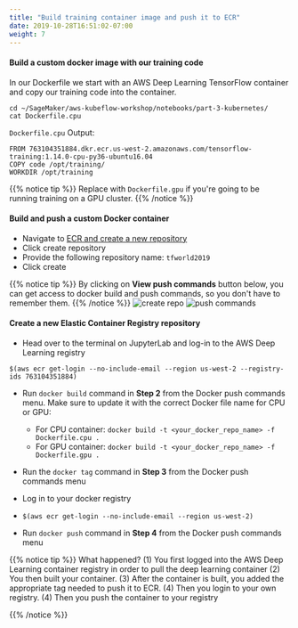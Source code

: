 ```yaml
---
title: "Build training container image and push it to ECR"
date: 2019-10-28T16:51:02-07:00
weight: 7
---
```


#### Build a custom docker image with our training code

In our Dockerfile we start with an AWS Deep Learning TensorFlow container and copy our training code into the container.

```
cd ~/SageMaker/aws-kubeflow-workshop/notebooks/part-3-kubernetes/
cat Dockerfile.cpu
```
`Dockerfile.cpu` Output:
```
FROM 763104351884.dkr.ecr.us-west-2.amazonaws.com/tensorflow-training:1.14.0-cpu-py36-ubuntu16.04
COPY code /opt/training/
WORKDIR /opt/training
```

{{% notice tip %}}
Replace with `Dockerfile.gpu` if you're going to be running training on a GPU cluster.
{{% /notice %}}

#### Build and push a custom Docker container

* Navigate to [ECR and create a new repository](https://console.aws.amazon.com/ecr/home)
* Click create repository
* Provide the following repository name:  `tfworld2019`
* Click create

{{% notice tip %}}
By clicking on **View push commands** button below, you can get access to docker build and push commands, so you don't have to remember them.
{{% /notice %}}
![create repo](/images/eks/create_repo.png)
![push commands](/images/eks/push_commands.png)
#### Create a new Elastic Container Registry repository

* Head over to the terminal on JupyterLab and log-in to the AWS Deep Learning registry
```
$(aws ecr get-login --no-include-email --region us-west-2 --registry-ids 763104351884)
```
* Run `docker build` command in **Step 2** from the Docker push commands menu. Make sure to update it with the correct Docker file name for CPU or GPU:
  * For CPU container: `docker build -t <your_docker_repo_name> -f Dockerfile.cpu .`
  * For GPU container: `docker build -t <your_docker_repo_name> -f Dockerfile.gpu .`
* Run the `docker tag` command in **Step 3** from the Docker push commands menu

* Log in to your docker registry
 * `$(aws ecr get-login --no-include-email --region us-west-2)`

* Run `docker push` command in **Step 4** from the Docker push commands menu

{{% notice tip %}}
What happened?
(1) You first logged into the AWS Deep Learning container registry in order to pull the deep learning container (2) You then built your container. (3) After the container is built, you added the appropriate tag needed to push it to ECR. (4) Then you login to your own registry. (4) Then you push the container to your registry

{{% /notice %}}
